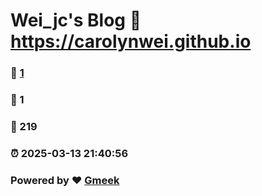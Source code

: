 # Wei_jc's Blog :link: https://carolynwei.github.io 
### :page_facing_up: [1](https://carolynwei.github.io/tag.html) 
### :speech_balloon: 1 
### :hibiscus: 219 
### :alarm_clock: 2025-03-13 21:40:56 
### Powered by :heart: [Gmeek](https://github.com/Meekdai/Gmeek)
